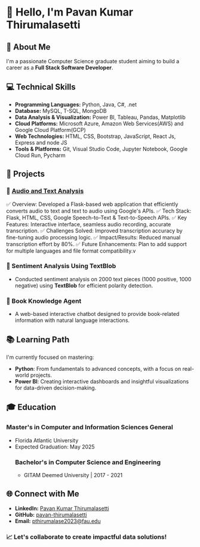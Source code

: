 # 👋 Hello, I'm Pavan Kumar Thirumalasetti

## 🎯 About Me
I'm a passionate Computer Science graduate student aiming to build a career as a **Full Stack Software Developer**.
## 💻 Technical Skills
- **Programming Languages:** Python, Java, C#, .net
- **Database:** MySQL, T-SQL, MongoDB
- **Data Analysis & Visualization:** Power BI, Tableau, Pandas, Matplotlib
- **Cloud Platforms:** Microsoft Azure, Amazon Web Services(AWS) and Google Cloud Platform(GCP)
- **Web Technologies:** HTML, CSS, Bootstrap, JavaScript, React Js, Express and node JS
- **Tools & Platforms:** Git, Visual Studio Code, Jupyter Notebook, Google Cloud Run, Pycharm

## 🚀 Projects
### 🔹 [Audio and Text Analysis](https://dialogflow-web-1033689427529.us-central1.run.app/#home)
✅ Overview: Developed a Flask-based web application that efficiently converts audio to text and text to audio using Google's APIs.
✅ Tech Stack: Flask, HTML, CSS, Google Speech-to-Text & Text-to-Speech APIs.
✅ Key Features: Interactive interface, seamless audio recording, accurate transcription.
✅ Challenges Solved: Improved transcription accuracy by fine-tuning audio processing logic.
✅ Impact/Results: Reduced manual transcription effort by 80%.
✅ Future Enhancements: Plan to add support for multiple languages and file format compatibility.v

### 🔹 Sentiment Analysis Using TextBlob
- Conducted sentiment analysis on 2000 text pieces (1000 positive, 1000 negative) using **TextBlob** for efficient polarity detection.

### 🔹 Book Knowledge Agent
- A web-based interactive chatbot designed to provide book-related information with natural language interactions.

## 📚 Learning Path
I'm currently focused on mastering:
- **Python**: From fundamentals to advanced concepts, with a focus on real-world projects.
- **Power BI**: Creating interactive dashboards and insightful visualizations for data-driven decision-making.

## 🎓 Education
### Master's in Computer and Information Sciences General
-  Florida Atlantic University
-  Expected Graduation: May 2025
   ### Bachelor's in Computer Science and Engineering
   - GITAM Deemed University | 2017 - 2021

## 🌐 Connect with Me
- **LinkedIn:** [Pavan Kumar Thirumalasetti](https://www.linkedin.com/in/pavan-kumar-thirumalasetti-77138b153])
- **GitHub:** [pavan-thirumalasetti](https://github.com/pavan-thirumalasetti)
- **Email:** [pthirumalase2023@fau.edu](mailto:pthirumalase2023@fau.edu)

### 📈 Let's collaborate to create impactful data solutions!

